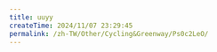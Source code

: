 ```yaml
---
title: uuyy
createTime: 2024/11/07 23:29:45
permalink: /zh-TW/Other/Cycling&Greenway/Ps0c2LeO/
---
```


